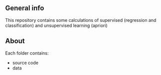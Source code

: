 ## General info
This repository contains some calculations of supervised (regression and classification) and unsupervised learning (apriori)

## About
Each folder contains:
* source code
* data 
